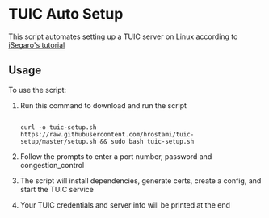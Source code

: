 # TUIC Auto Setup

This script automates setting up a TUIC server on Linux according to [iSegaro's tutorial](https://telegra.ph/How-to-start-the-TUIC-v5-protocol-with-iSegaro-08-26)

## Usage

To use the script:

1. Run this command to download and run the script
   ```
   
   curl -o tuic-setup.sh https://raw.githubusercontent.com/hrostami/tuic-setup/master/setup.sh && sudo bash tuic-setup.sh
   
   ```
2. Follow the prompts to enter a port number, password and congestion_control

3. The script will install dependencies, generate certs, create a config, and start the TUIC service

4. Your TUIC credentials and server info will be printed at the end
